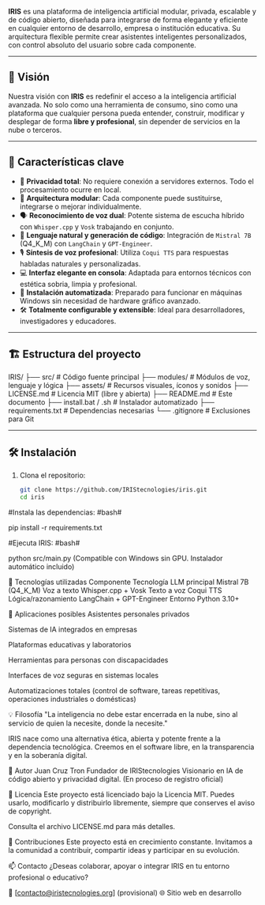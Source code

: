 **IRIS** es una plataforma de inteligencia artificial modular, privada, escalable y de código abierto, diseñada para integrarse de forma elegante y eficiente en cualquier entorno de desarrollo, empresa o institución educativa. Su arquitectura flexible permite crear asistentes inteligentes personalizados, con control absoluto del usuario sobre cada componente.

---

## 🚀 Visión

Nuestra visión con **IRIS** es redefinir el acceso a la inteligencia artificial avanzada. No solo como una herramienta de consumo, sino como una plataforma que cualquier persona pueda entender, construir, modificar y desplegar de forma **libre y profesional**, sin depender de servicios en la nube o terceros.

---

## 🧠 Características clave

- 🔐 **Privacidad total**: No requiere conexión a servidores externos. Todo el procesamiento ocurre en local.
- 🧩 **Arquitectura modular**: Cada componente puede sustituirse, integrarse o mejorar individualmente.
- 🗣️ **Reconocimiento de voz dual**: Potente sistema de escucha híbrido con `Whisper.cpp` y `Vosk` trabajando en conjunto.
- 🧬 **Lenguaje natural y generación de código**: Integración de `Mistral 7B` (Q4_K_M) con `LangChain` y `GPT-Engineer`.
- 🎙️ **Síntesis de voz profesional**: Utiliza `Coqui TTS` para respuestas habladas naturales y personalizadas.
- 💻 **Interfaz elegante en consola**: Adaptada para entornos técnicos con estética sobria, limpia y profesional.
- 🔧 **Instalación automatizada**: Preparado para funcionar en máquinas Windows sin necesidad de hardware gráfico avanzado.
- 🛠️ **Totalmente configurable y extensible**: Ideal para desarrolladores, investigadores y educadores.

---

## 🏗️ Estructura del proyecto

IRIS/
├── src/ # Código fuente principal
├── modules/ # Módulos de voz, lenguaje y lógica
├── assets/ # Recursos visuales, íconos y sonidos
├── LICENSE.md # Licencia MIT (libre y abierta)
├── README.md # Este documento
├── install.bat / .sh # Instalador automatizado
├── requirements.txt # Dependencias necesarias
└── .gitignore # Exclusiones para Git


---

## 🛠️ Instalación

1. Clona el repositorio:
   ```bash
   git clone https://github.com/IRIStecnologies/iris.git
   cd iris
#Instala las dependencias:
#bash#

pip install -r requirements.txt

#Ejecuta IRIS:
#bash#

python src/main.py
(Compatible con Windows sin GPU. Instalador automático incluido)

🧩 Tecnologías utilizadas
Componente	Tecnología
LLM principal	Mistral 7B (Q4_K_M)
Voz a texto	Whisper.cpp + Vosk
Texto a voz	Coqui TTS
Lógica/razonamiento	LangChain + GPT-Engineer
Entorno	Python 3.10+

🏢 Aplicaciones posibles
Asistentes personales privados

Sistemas de IA integrados en empresas

Plataformas educativas y laboratorios

Herramientas para personas con discapacidades

Interfaces de voz seguras en sistemas locales

Automatizaciones totales (control de software, tareas repetitivas, operaciones industriales o domésticas)

💡 Filosofía
"La inteligencia no debe estar encerrada en la nube, sino al servicio de quien la necesite, donde la necesite."

IRIS nace como una alternativa ética, abierta y potente frente a la dependencia tecnológica. Creemos en el software libre, en la transparencia y en la soberanía digital.

👤 Autor
Juan Cruz Tron
Fundador de IRIStecnologies
Visionario en IA de código abierto y privacidad digital.
(En proceso de registro oficial)

📜 Licencia
Este proyecto está licenciado bajo la Licencia MIT. Puedes usarlo, modificarlo y distribuirlo libremente, siempre que conserves el aviso de copyright.

Consulta el archivo LICENSE.md para más detalles.

🤝 Contribuciones
Este proyecto está en crecimiento constante. Invitamos a la comunidad a contribuir, compartir ideas y participar en su evolución.

📫 Contacto
¿Deseas colaborar, apoyar o integrar IRIS en tu entorno profesional o educativo?

📧 [contacto@iristecnologies.org] (provisional)
🌐 Sitio web en desarrollo
